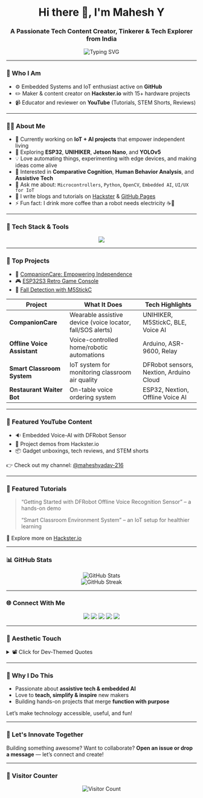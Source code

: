 <h1 align="center">Hi there 👋, I'm Mahesh Y</h1>
<h3 align="center">A Passionate Tech Content Creator, Tinkerer & Tech Explorer from India</h3>

<p align="center">
  <img src="https://readme-typing-svg.demolab.com?font=Fira+Code&weight=500&size=22&pause=1000&color=00BFFF&center=true&vCenter=true&width=500&lines=Welcome+to+my+GitHub!;IoT+%7C+AI+%7C+Open+Source+%7C+Maker;Let's+build+something+awesome!" alt="Typing SVG" />
</p>

---

### 💼 Who I Am

- ⚙️ Embedded Systems and IoT enthusiast active on **GitHub**
- ✏️ Maker & content creator on **Hackster.io** with 15+ hardware projects  
- 📹 Educator and reviewer on **YouTube** (Tutorials, STEM Shorts, Reviews)

---

### 👨‍💻 About Me

- 🔭 Currently working on **IoT + AI projects** that empower independent living  
- 🌱 Exploring **ESP32**, **UNIHIKER**, **Jetson Nano**, and **YOLOv5**  
- 💡 Love automating things, experimenting with edge devices, and making ideas come alive  
- 🧠 Interested in **Comparative Cognition**, **Human Behavior Analysis**, and **Assistive Tech**  
- 💬 Ask me about: `Microcontrollers`, `Python`, `OpenCV`, `Embedded AI`, `UI/UX for IoT`  
- 📝 I write blogs and tutorials on [Hackster](https://www.hackster.io/maheshyadav216) & [GitHub Pages](#)  
- ⚡ Fun fact: I drink more coffee than a robot needs electricity ☕🤖

---

### 🔧 Tech Stack & Tools

<p align="center">
  <img src="https://skillicons.dev/icons?i=python,c,cpp,arduino,raspberrypi,linux,git,github,vscode,docker,html,css,js,nodejs,mysql,sqlite,figma" />
</p>

---

### 🧠 Top Projects

- 🚨 [CompanionCare: Empowering Independence](https://github.com/MaheshY/CompanionCare)  
- 🎮 [ESP32S3 Retro Game Console](https://github.com/MaheshY/ESP32S3-Game-Console)  
- 🧠 [Fall Detection with M5StickC](https://github.com/MaheshY/Fall-Detection-M5StickC)

| Project | What It Does | Tech Highlights |
|--------|---------------|------------------|
| **CompanionCare** | Wearable assistive device (voice locator, fall/SOS alerts) | UNIHIKER, M5StickC, BLE, Voice AI |
| **Offline Voice Assistant** | Voice-controlled home/robotic automations | Arduino, ASR-9600, Relay |
| **Smart Classroom System** | IoT system for monitoring classroom air quality | DFRobot sensors, Nextion, Arduino Cloud |
| **Restaurant Waiter Bot** | On-table voice ordering system | ESP32, Nextion, Offline Voice AI |

---

### 🎥 Featured YouTube Content

- 🔉 Embedded Voice-AI with DFRobot Sensor  
- 🧪 Project demos from Hackster.io  
- 📦 Gadget unboxings, tech reviews, and STEM shorts  

👉 Check out my channel: [@maheshyadav-216](https://www.youtube.com/@maheshyadav-216)

---

### 📝 Featured Tutorials

> “Getting Started with DFRobot Offline Voice Recognition Sensor” – a hands-on demo  
>  
> “Smart Classroom Environment System” – an IoT setup for healthier learning  

🧾 Explore more on [Hackster.io](https://www.hackster.io/maheshyadav216)

---

### 📊 GitHub Stats

<p align="center">
  <img src="https://github-readme-stats.vercel.app/api?username=maheshyadav216&show_icons=true&theme=github_dark&count_private=true&hide_border=true" alt="GitHub Stats" />
  <br>
  <img src="https://streak-stats.demolab.com?user=maheshyadav216&theme=dark&hide_border=true" alt="GitHub Streak" />
</p>

---

### 🌐 Connect With Me

<p align="center">
  <a href="https://www.linkedin.com/in/maheshy/"><img src="https://img.shields.io/badge/LinkedIn-blue?logo=linkedin&logoColor=white" /></a>
  <a href="mailto:maheshyadav216@gmail.com"><img src="https://img.shields.io/badge/Gmail-D14836?logo=gmail&logoColor=white" /></a>
  <a href="https://github.com/maheshyadav216"><img src="https://img.shields.io/badge/GitHub-000?logo=github&logoColor=white" /></a>
  <a href="https://www.hackster.io/maheshyadav216"><img src="https://img.shields.io/badge/Hackster-1BA0D7?logo=hackster&logoColor=white" /></a>
  <a href="https://www.youtube.com/@maheshyadav-216"><img src="https://img.shields.io/badge/YouTube-FF0000?logo=youtube&logoColor=white" /></a>
</p>

---

### 🎨 Aesthetic Touch

<details>
<summary>📽️ Click for Dev-Themed Quotes</summary>

> “The best way to predict the future is to invent it.” – Alan Kay  
> “Code is like humor. When you have to explain it, it’s bad.”

</details>

---

### 🌟 Why I Do This

- Passionate about **assistive tech & embedded AI**  
- Love to **teach, simplify & inspire** new makers  
- Building hands-on projects that merge **function with purpose**

Let’s make technology accessible, useful, and fun!

---

### 💬 Let's Innovate Together

Building something awesome? Want to collaborate?
**Open an issue or drop a message** — let’s connect and create!

---

### 👀 Visitor Counter

<p align="center">
  <img src="https://komarev.com/ghpvc/?username=maheshyadav216&style=flat-square&color=blue" alt="Visitor Count"/>
</p>

